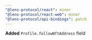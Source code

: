```yaml
---
"@lens-protocol/react": minor
"@lens-protocol/react-web": minor
"@lens-protocol/api-bindings": patch
---
```


**Added** `Profile.followNftAddress` field
